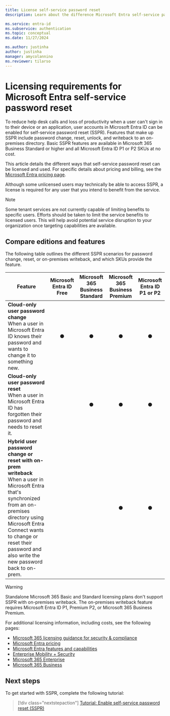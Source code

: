 ```yaml
---
title: License self-service password reset
description: Learn about the difference Microsoft Entra self-service password reset licensing requirements

ms.service: entra-id
ms.subservice: authentication
ms.topic: conceptual
ms.date: 11/27/2024

ms.author: justinha
author: justinha
manager: amycolannino
ms.reviewer: tilarso
---
```

# Licensing requirements for Microsoft Entra self-service password reset

To reduce help desk calls and loss of productivity when a user can't sign in to their device or an application, user accounts in Microsoft Entra ID can be enabled for self-service password reset (SSPR). Features that make up SSPR include password change, reset, unlock, and writeback to an on-premises directory. Basic SSPR features are available in Microsoft 365 Business Standard or higher and all Microsoft Entra ID P1 or P2 SKUs at no cost.

This article details the different ways that self-service password reset can be licensed and used. For specific details about pricing and billing, see the [Microsoft Entra pricing page](https://www.microsoft.com/security/business/identity-access-management/azure-ad-pricing).

Although some unlicensed users may technically be able to access SSPR, a license is required for any user that you intend to benefit from the service.

> [!NOTE] 
> Some tenant services are not currently capable of limiting benefits to specific users. Efforts should be taken to limit the service benefits to licensed users. This will help avoid potential service disruption to your organization once targeting capabilities are available.

## Compare editions and features

The following table outlines the different SSPR scenarios for password change, reset, or on-premises writeback, and which SKUs provide the feature.

| Feature | Microsoft Entra ID Free | Microsoft 365 Business Standard | Microsoft 365 Business Premium | Microsoft Entra ID P1 or P2 |
| --- |:---:|:---:|:---:|:---:|
| **Cloud-only user password change**<br />When a user in Microsoft Entra ID knows their password and wants to change it to something new. | ● | ● | ● | ● |
| **Cloud-only user password reset**<br />When a user in Microsoft Entra ID has forgotten their password and needs to reset it. | | ● | ● | ● |
| **Hybrid user password change or reset with on-prem writeback**<br />When a user in Microsoft Entra that's synchronized from an on-premises directory using Microsoft Entra Connect wants to change or reset their password and also write the new password back to on-prem. | | | ● | ● |

> [!WARNING]
> Standalone Microsoft 365 Basic and Standard licensing plans don't support SSPR with on-premises writeback. The on-premises writeback feature requires Microsoft Entra ID P1, Premium P2, or Microsoft 365 Business Premium. 

For additional licensing information, including costs, see the following pages:


* [Microsoft 365 licensing guidance for security & compliance](/office365/servicedescriptions/microsoft-365-service-descriptions/microsoft-365-tenantlevel-services-licensing-guidance/microsoft-365-security-compliance-licensing-guidance)
* [Microsoft Entra pricing](https://www.microsoft.com/security/business/identity-access-management/azure-ad-pricing)
* [Microsoft Entra features and capabilities](https://www.microsoft.com/cloud-platform/azure-active-directory-features)
* [Enterprise Mobility + Security](https://www.microsoft.com/cloud-platform/enterprise-mobility-security)
* [Microsoft 365 Enterprise](https://www.microsoft.com/microsoft-365/enterprise)
* [Microsoft 365 Business](/office365/servicedescriptions/office-365-service-descriptions-technet-library)

## Next steps

To get started with SSPR, complete the following tutorial:

> [!div class="nextstepaction"]
> [Tutorial: Enable self-service password reset (SSPR)](tutorial-enable-sspr.md)
